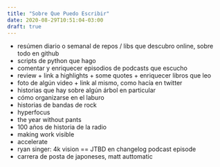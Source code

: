 ```yaml
---
title: "Sobre Que Puedo Escribir"
date: 2020-08-29T10:51:04-03:00
draft: true
---
```


* resúmen diario o semanal de repos / libs que descubro online, sobre todo en github
* scripts de python que hago
* comentar y enriquecer episodios de podcasts que escucho
* review + link a highlights + some quotes + enriquecer libros que leo
* foto de algún video + link al mismo, como hacía en twitter
* historias que hay sobre algún árbol en particular
* cómo organizarse en el laburo
* historias de bandas de rock
* hyperfocus
* the year without pants
* 100 años de historia de la radio
* making work visible
* accelerate
* ryan singer: 4k vision == JTBD en changelog podcast episode
* carrera de posta de japoneses, matt auttomatic
